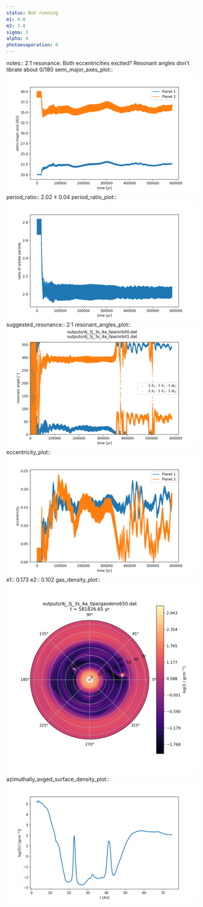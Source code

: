 ```yaml
---
status: Not running
m1: 4.0
m2: 3.0
sigma: 3
alpha: 4
photoevaporation: 0
---
```


notes:: 2:1 resonance. Both eccentricities excited? Resonant angles don't librate about 0/180
semi_major_axes_plot:: ![semi_major_axes_4j_3j_3s_4a_0pe.png](plots/semi_major_axes/semi_major_axes_4j_3j_3s_4a_0pe.png)
period_ratio:: 2.02 ± 0.04
period_ratio_plot:: ![period_ratio_4j_3j_3s_4a_0pe.png](plots/period_ratio/period_ratio_4j_3j_3s_4a_0pe.png)
suggested_resonance:: 2:1
resonant_angles_plot:: ![resonant_angles_4j_3j_3s_4a_0pe.png](plots/resonant_angles/resonant_angles_4j_3j_3s_4a_0pe.png)
eccentricity_plot:: ![eccentricity_4j_3j_3s_4a_0pe.png](plots/eccentricity/eccentricity_4j_3j_3s_4a_0pe.png)
e1:: 0.173
e2:: 0.102
gas_density_plot:: ![gas_density_4j_3j_3s_4a_0pe.png](plots/gas_density/gas_density_4j_3j_3s_4a_0pe.png)
azimuthally_avged_surface_density_plot:: ![azimuthally_avged_surface_density_4j_3j_3s_4a_0pe.png](plots/azimuthally_avged_surface_density/azimuthally_avged_surface_density_4j_3j_3s_4a_0pe.png)
